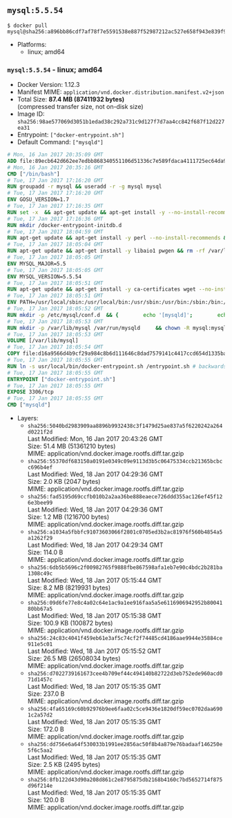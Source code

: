 ## `mysql:5.5.54`

```console
$ docker pull mysql@sha256:a896bb86cdf7af78f7e5591538e887f52987212ac527e658f943e839f9161102
```

-	Platforms:
	-	linux; amd64

### `mysql:5.5.54` - linux; amd64

-	Docker Version: 1.12.3
-	Manifest MIME: `application/vnd.docker.distribution.manifest.v2+json`
-	Total Size: **87.4 MB (87411932 bytes)**  
	(compressed transfer size, not on-disk size)
-	Image ID: `sha256:98ae577069d3051b1edad38c292a731c9d127f7d7aa4cc842f687f12d227ea31`
-	Entrypoint: `["docker-entrypoint.sh"]`
-	Default Command: `["mysqld"]`

```dockerfile
# Mon, 16 Jan 2017 20:35:09 GMT
ADD file:89ecb642d662ee7edbb868340551106d51336c7e589fdaca4111725ec64da957 in / 
# Mon, 16 Jan 2017 20:35:16 GMT
CMD ["/bin/bash"]
# Tue, 17 Jan 2017 17:16:20 GMT
RUN groupadd -r mysql && useradd -r -g mysql mysql
# Tue, 17 Jan 2017 17:16:20 GMT
ENV GOSU_VERSION=1.7
# Tue, 17 Jan 2017 17:16:35 GMT
RUN set -x 	&& apt-get update && apt-get install -y --no-install-recommends ca-certificates wget && rm -rf /var/lib/apt/lists/* 	&& wget -O /usr/local/bin/gosu "https://github.com/tianon/gosu/releases/download/$GOSU_VERSION/gosu-$(dpkg --print-architecture)" 	&& wget -O /usr/local/bin/gosu.asc "https://github.com/tianon/gosu/releases/download/$GOSU_VERSION/gosu-$(dpkg --print-architecture).asc" 	&& export GNUPGHOME="$(mktemp -d)" 	&& gpg --keyserver ha.pool.sks-keyservers.net --recv-keys B42F6819007F00F88E364FD4036A9C25BF357DD4 	&& gpg --batch --verify /usr/local/bin/gosu.asc /usr/local/bin/gosu 	&& rm -r "$GNUPGHOME" /usr/local/bin/gosu.asc 	&& chmod +x /usr/local/bin/gosu 	&& gosu nobody true 	&& apt-get purge -y --auto-remove ca-certificates wget
# Tue, 17 Jan 2017 17:16:36 GMT
RUN mkdir /docker-entrypoint-initdb.d
# Tue, 17 Jan 2017 18:04:59 GMT
RUN apt-get update && apt-get install -y perl --no-install-recommends && rm -rf /var/lib/apt/lists/*
# Tue, 17 Jan 2017 18:05:04 GMT
RUN apt-get update && apt-get install -y libaio1 pwgen && rm -rf /var/lib/apt/lists/*
# Tue, 17 Jan 2017 18:05:05 GMT
ENV MYSQL_MAJOR=5.5
# Tue, 17 Jan 2017 18:05:05 GMT
ENV MYSQL_VERSION=5.5.54
# Tue, 17 Jan 2017 18:05:51 GMT
RUN apt-get update && apt-get install -y ca-certificates wget --no-install-recommends && rm -rf /var/lib/apt/lists/* 	&& wget "https://cdn.mysql.com/Downloads/MySQL-$MYSQL_MAJOR/mysql-$MYSQL_VERSION-linux2.6-x86_64.tar.gz" -O mysql.tar.gz 	&& wget "https://cdn.mysql.com/Downloads/MySQL-$MYSQL_MAJOR/mysql-$MYSQL_VERSION-linux2.6-x86_64.tar.gz.asc" -O mysql.tar.gz.asc 	&& apt-get purge -y --auto-remove ca-certificates wget 	&& export GNUPGHOME="$(mktemp -d)" 	&& gpg --keyserver ha.pool.sks-keyservers.net --recv-keys A4A9406876FCBD3C456770C88C718D3B5072E1F5 	&& gpg --batch --verify mysql.tar.gz.asc mysql.tar.gz 	&& rm -r "$GNUPGHOME" mysql.tar.gz.asc 	&& mkdir /usr/local/mysql 	&& tar -xzf mysql.tar.gz -C /usr/local/mysql --strip-components=1 	&& rm mysql.tar.gz 	&& rm -rf /usr/local/mysql/mysql-test /usr/local/mysql/sql-bench 	&& rm -rf /usr/local/mysql/bin/*-debug /usr/local/mysql/bin/*_embedded 	&& find /usr/local/mysql -type f -name "*.a" -delete 	&& apt-get update && apt-get install -y binutils && rm -rf /var/lib/apt/lists/* 	&& { find /usr/local/mysql -type f -executable -exec strip --strip-all '{}' + || true; } 	&& apt-get purge -y --auto-remove binutils
# Tue, 17 Jan 2017 18:05:51 GMT
ENV PATH=/usr/local/sbin:/usr/local/bin:/usr/sbin:/usr/bin:/sbin:/bin:/usr/local/mysql/bin:/usr/local/mysql/scripts
# Tue, 17 Jan 2017 18:05:52 GMT
RUN mkdir -p /etc/mysql/conf.d 	&& { 		echo '[mysqld]'; 		echo 'skip-host-cache'; 		echo 'skip-name-resolve'; 		echo 'datadir = /var/lib/mysql'; 		echo '!includedir /etc/mysql/conf.d/'; 	} > /etc/mysql/my.cnf
# Tue, 17 Jan 2017 18:05:53 GMT
RUN mkdir -p /var/lib/mysql /var/run/mysqld 	&& chown -R mysql:mysql /var/lib/mysql /var/run/mysqld 	&& chmod 777 /var/run/mysqld
# Tue, 17 Jan 2017 18:05:53 GMT
VOLUME [/var/lib/mysql]
# Tue, 17 Jan 2017 18:05:54 GMT
COPY file:d16a9566d4b9cf29a984c8b6d111646c8dad7579141c4417ccd654d1335ba3fc in /usr/local/bin/ 
# Tue, 17 Jan 2017 18:05:55 GMT
RUN ln -s usr/local/bin/docker-entrypoint.sh /entrypoint.sh # backwards compat
# Tue, 17 Jan 2017 18:05:55 GMT
ENTRYPOINT ["docker-entrypoint.sh"]
# Tue, 17 Jan 2017 18:05:55 GMT
EXPOSE 3306/tcp
# Tue, 17 Jan 2017 18:05:55 GMT
CMD ["mysqld"]
```

-	Layers:
	-	`sha256:5040bd2983909aa8896b9932438c3f1479d25ae837a5f6220242a264d0221f2d`  
		Last Modified: Mon, 16 Jan 2017 20:43:26 GMT  
		Size: 51.4 MB (51361210 bytes)  
		MIME: application/vnd.docker.image.rootfs.diff.tar.gzip
	-	`sha256:55370df683150a0191e0349c09e9113d3b5c06475334ccb21365bcbcc696b4ef`  
		Last Modified: Wed, 18 Jan 2017 04:29:36 GMT  
		Size: 2.0 KB (2047 bytes)  
		MIME: application/vnd.docker.image.rootfs.diff.tar.gzip
	-	`sha256:fad5195d69ccfb010b2a2aa36be888eaece726ddd355ac126ef45f126e3bee99`  
		Last Modified: Wed, 18 Jan 2017 04:29:36 GMT  
		Size: 1.2 MB (1216700 bytes)  
		MIME: application/vnd.docker.image.rootfs.diff.tar.gzip
	-	`sha256:a1034a5fbbfc91073603066f2801c0705ed3b2ac81976f560b4854a5a1262f29`  
		Last Modified: Wed, 18 Jan 2017 04:29:34 GMT  
		Size: 114.0 B  
		MIME: application/vnd.docker.image.rootfs.diff.tar.gzip
	-	`sha256:6db5b5696c2f00982765f9888fbe867598afa1eb7e90c4bdc2b281ba1308c49c`  
		Last Modified: Wed, 18 Jan 2017 05:15:44 GMT  
		Size: 8.2 MB (8219931 bytes)  
		MIME: application/vnd.docker.image.rootfs.diff.tar.gzip
	-	`sha256:09d6fe77e8c4a02c64e1ac9a1ee916faa5a5e6116906942952b8004180bb67a5`  
		Last Modified: Wed, 18 Jan 2017 05:15:38 GMT  
		Size: 100.9 KB (100872 bytes)  
		MIME: application/vnd.docker.image.rootfs.diff.tar.gzip
	-	`sha256:24c83c4041f459eb61e3af5c74cf2f74485cd4186aae9944e35884ce911e5c01`  
		Last Modified: Wed, 18 Jan 2017 05:15:52 GMT  
		Size: 26.5 MB (26508034 bytes)  
		MIME: application/vnd.docker.image.rootfs.diff.tar.gzip
	-	`sha256:d7022739161673cee4b709ef44c494140b82722d3eb752ede960acd071d1457c`  
		Last Modified: Wed, 18 Jan 2017 05:15:35 GMT  
		Size: 237.0 B  
		MIME: application/vnd.docker.image.rootfs.diff.tar.gzip
	-	`sha256:4fa65169c60b92976b9ee6faa02c5ce9436e1820df59ec0702daa6901c2a57d2`  
		Last Modified: Wed, 18 Jan 2017 05:15:35 GMT  
		Size: 172.0 B  
		MIME: application/vnd.docker.image.rootfs.diff.tar.gzip
	-	`sha256:dd756e6a64f530033b1991ee2856ac50f8b4a879e76badaaf146250e5f6c5aa2`  
		Last Modified: Wed, 18 Jan 2017 05:15:35 GMT  
		Size: 2.5 KB (2495 bytes)  
		MIME: application/vnd.docker.image.rootfs.diff.tar.gzip
	-	`sha256:8fb122d43d90a208d861c2e8795875db2168b4160c7bd5652714f875d96f214e`  
		Last Modified: Wed, 18 Jan 2017 05:15:35 GMT  
		Size: 120.0 B  
		MIME: application/vnd.docker.image.rootfs.diff.tar.gzip
